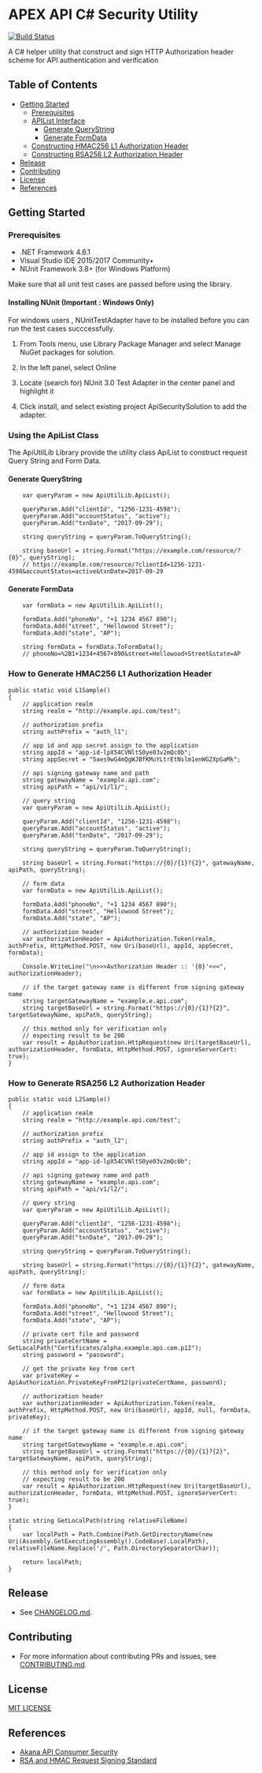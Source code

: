 # APEX API C# Security Utility 
[![Build Status](https://travis-ci.org/GovTechSG/csharp-apex-api-security.svg?branch=master)](https://travis-ci.org/GovTechSG/csharp-apex-api-security)

A C# helper utility that construct and sign HTTP Authorization header scheme for API authentication and verification

## Table of Contents
- [Getting Started](#getting-started)
    * [Prerequisites](#prerequisites)
    * [APIList Interface](#using-the-apilist-class)
        + [Generate QueryString](#generate-querystring)
        + [Generate FormData](#generate-formdata)
    * [Constructing HMAC256 L1 Authorization Header](#how-to-generate-hmac256-l1-authorization-header)
    * [Constructing RSA256 L2 Authorization Header](#how-to-generate-rsa256-l2-authorization-header)
- [Release](#release)
- [Contributing](#contributing)
- [License](#license)
- [References](#references)

## Getting Started

### Prerequisites
+ .NET Framework 4.6.1
+ Visual Studio IDE 2015/2017 Community+
+ NUnit Framework 3.8+ (for Windows Platform)

Make sure that all unit test cases are passed before using the library.

#### Installing NUnit **(Important : Windows Only)**

For windows users , NUnitTestAdapter have to be installed before you can run the test cases succcessfully.

1.  From Tools menu, use Library Package Manager and select Manage NuGet packages for solution.

2.  In the left panel, select Online

3.  Locate (search for) NUnit 3.0 Test Adapter in the center panel and highlight it

4.  Click install, and select existing project ApiSecuritySolution to add the adapter.


### Using the ApiList Class
The ApiUtilLib Library provide the utility class ApiList to construct request Query String and Form Data.

#### Generate QueryString
```
    var queryParam = new ApiUtilLib.ApiList();

    queryParam.Add("clientId", "1256-1231-4598");
    queryParam.Add("accountStatus", "active");
    queryParam.Add("txnDate", "2017-09-29");

    string queryString = queryParam.ToQueryString();

    string baseUrl = string.Format("https://example.com/resource/?{0}", queryString);
    // https://example.com/resource/?clientId=1256-1231-4598&accountStatus=active&txnDate=2017-09-29
```

#### Generate FormData
```
    var formData = new ApiUtilLib.ApiList();

    formData.Add("phoneNo", "+1 1234 4567 890");
    formData.Add("street", "Hellowood Street");
    formData.Add("state", "AP");

    string formData = formData.ToFormData();
    // phoneNo=%2B1+1234+4567+890&street=Hellowood+Street&state=AP
```

### How to Generate HMAC256 L1 Authorization Header
```
public static void L1Sample()
{
    // application realm
    string realm = "http://example.api.com/test";

    // authorization prefix
    string authPrefix = "auth_l1";

    // app id and app secret assign to the application
    string appId = "app-id-lpX54CVNltS0ye03v2mQc0b";
    string appSecret = "5aes9wG4mQgWJBfKMuYLtrEtNslm1enWG2XpGaMk";

    // api signing gateway name and path
    string gatewayName = "example.api.com";
    string apiPath = "api/v1/l1/";

    // query string
    var queryParam = new ApiUtilLib.ApiList();

    queryParam.Add("clientId", "1256-1231-4598");
    queryParam.Add("accountStatus", "active");
    queryParam.Add("txnDate", "2017-09-29");

    string queryString = queryParam.ToQueryString();

    string baseUrl = string.Format("https://{0}/{1}?{2}", gatewayName, apiPath, queryString);

    // form data
    var formData = new ApiUtilLib.ApiList();

    formData.Add("phoneNo", "+1 1234 4567 890");
    formData.Add("street", "Hellowood Street");
    formData.Add("state", "AP");

    // authorization header
    var authorizationHeader = ApiAuthorization.Token(realm, authPrefix, HttpMethod.POST, new Uri(baseUrl), appId, appSecret, formData);

    Console.WriteLine("\n>>>Authorization Header :: '{0}'<<<", authorizationHeader);

    // if the target gateway name is different from signing gateway name
    string targetGatewayName = "example.e.api.com";
    string targetBaseUrl = string.Format("https://{0}/{1}?{2}", targetGatewayName, apiPath, queryString);

    // this method only for verification only
    // expecting result to be 200
    var result = ApiAuthorization.HttpRequest(new Uri(targetBaseUrl), authorizationHeader, formData, HttpMethod.POST, ignoreServerCert: true);
}
```

### How to Generate RSA256 L2 Authorization Header
```
public static void L2Sample()
{
    // application realm
    string realm = "http://example.api.com/test";

    // authorization prefix
    string authPrefix = "auth_l2";

    // app id assign to the application
    string appId = "app-id-lpX54CVNltS0ye03v2mQc0b";

    // api signing gateway name and path
    string gatewayName = "example.api.com";
    string apiPath = "api/v1/l2/";

    // query string
    var queryParam = new ApiUtilLib.ApiList();

    queryParam.Add("clientId", "1256-1231-4598");
    queryParam.Add("accountStatus", "active");
    queryParam.Add("txnDate", "2017-09-29");

    string queryString = queryParam.ToQueryString();

    string baseUrl = string.Format("https://{0}/{1}?{2}", gatewayName, apiPath, queryString);

    // form data
    var formData = new ApiUtilLib.ApiList();

    formData.Add("phoneNo", "+1 1234 4567 890");
    formData.Add("street", "Hellowood Street");
    formData.Add("state", "AP");

    // private cert file and password
    string privateCertName = GetLocalPath("Certificates/alpha.example.api.com.p12");
    string password = "password";

    // get the private key from cert
    var privateKey = ApiAuthorization.PrivateKeyFromP12(privateCertName, password);
    
    // authorization header
    var authorizationHeader = ApiAuthorization.Token(realm, authPrefix, HttpMethod.POST, new Uri(baseUrl), appId, null, formData, privateKey);

    // if the target gateway name is different from signing gateway name
    string targetGatewayName = "example.e.api.com";
    string targetBaseUrl = string.Format("https://{0}/{1}?{2}", targetGatewayName, apiPath, queryString);

    // this method only for verification only
    // expecting result to be 200
    var result = ApiAuthorization.HttpRequest(new Uri(targetBaseUrl), authorizationHeader, formData, HttpMethod.POST, ignoreServerCert: true);
}

static string GetLocalPath(string relativeFileName)
{
    var localPath = Path.Combine(Path.GetDirectoryName(new Uri(Assembly.GetExecutingAssembly().CodeBase).LocalPath), relativeFileName.Replace('/', Path.DirectorySeparatorChar));

    return localPath;
}
```

## Release
+ See [CHANGELOG.md](CHANGELOG.md).

## Contributing
+ For more information about contributing PRs and issues, see [CONTRIBUTING.md](https://github.com/GovTechSG/csharp-apex-api-security/blob/master/.github/CONTRIBUTING.md).

## License
[MIT LICENSE ](https://github.com/GovTechSG/csharp-apex-api-security/blob/master/LICENSE)

## References
+ [Akana API Consumer Security](http://docs.akana.com/ag/cm_policies/using_api_consumer_app_sec_policy.htm)
+ [RSA and HMAC Request Signing Standard](http://tools.ietf.org/html/draft-cavage-http-signatures-05)

